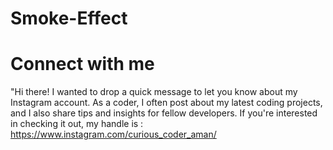 # Smoke-Effect

# Connect with me

"Hi there! I wanted to drop a quick message to let you know about my Instagram account. As a coder, I often post about my latest coding projects, and I also share tips and insights for fellow developers. If you're interested in checking it out, my handle is : https://www.instagram.com/curious_coder_aman/
